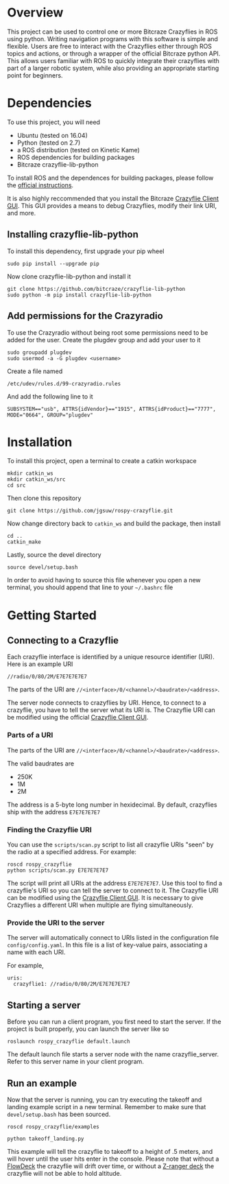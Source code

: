 # Overview
This project can be used to control one or more Bitcraze Crazyflies in ROS using python.
Writing navigation programs with this software is simple and flexible.
Users are free to interact with the Crazyflies either through ROS topics and actions, or through a wrapper of the official Bitcraze python API.
This allows users familiar with ROS to quickly integrate their crazyflies with part of a larger robotic system,
while also providing an appropriate starting point for beginners.

# Dependencies
To use this project, you will need
- Ubuntu (tested on 16.04)  
- Python (tested on 2.7)
- a ROS distribution (tested on Kinetic Kame)
- ROS dependencies for building packages
- Bitcraze crazyflie-lib-python


To install ROS and the dependences for building packages, please follow the [official instructions](http://wiki.ros.org/ROS/Installation).


It is also highly reccommended that you install the Bitcraze [Crazyflie Client GUI](https://github.com/bitcraze/crazyflie-clients-pthon). This GUI provides a means to debug Crazyflies, modify their link URI, and more.

## Installing crazyflie-lib-python
To install this dependency, first upgrade your pip wheel


`sudo pip install --upgrade pip`

Now clone crazyflie-lib-python and install it

```
git clone https://github.com/bitcraze/crazyflie-lib-python
sudo python -m pip install crazyflie-lib-python
```

## Add permissions for the Crazyradio
To use the Crazyradio without being root some permissions need to be added for the user. Create the plugdev group and add your user to it


```
sudo groupadd plugdev
sudo usermod -a -G plugdev <username>
```

Create a file named


`/etc/udev/rules.d/99-crazyradio.rules`


And add the following line to it


`SUBSYSTEM=="usb", ATTRS{idVendor}=="1915", ATTRS{idProduct}=="7777", MODE="0664", GROUP="plugdev"`

# Installation
To install this project, open a terminal to create a catkin workspace


```
mkdir catkin_ws
mkdir catkin_ws/src
cd src
```


Then clone this repository


`git clone https://github.com/jgsuw/rospy-crazyflie.git`


Now change directory back to `catkin_ws` and build the package, then install


```
cd ..
catkin_make
```

Lastly, source the devel directory

`source devel/setup.bash`


In order to avoid having to source this file whenever you open a new terminal, you should append that line to your `~/.bashrc` file

# Getting Started

## Connecting to a Crazyflie
Each crazyflie interface is identified by a unique resource identifier (URI). Here is an example URI

`//radio/0/80/2M/E7E7E7E7E7`

The parts of the URI are `//<interface>/0/<channel>/<baudrate>/<address>`.

The server node connects to crazyflies by URI. Hence, to connect to a crazyflie, you have to tell the server what its URI is.
The Crazyflie URI can be modified using the official [Crazyflie Client GUI](https://github.com/bitcraze/crazyflie-clients-pthon).
### Parts of a URI
The parts of the URI are `//<interface>/0/<channel>/<baudrate>/<address>`.

The valid baudrates are 
- 250K
- 1M
- 2M

The address is a 5-byte long number in hexidecimal. By default, crazyflies ship with the address `E7E7E7E7E7`

### Finding the Crazyflie URI

You can use the `scripts/scan.py` script to list all crazyflie URIs "seen" by the radio at a specified address. For example:


```
roscd rospy_crazyflie
python scripts/scan.py E7E7E7E7E7
```

The script will print all URIs at the address `E7E7E7E7E7`. Use this tool to find a crazyflie's URI so you can tell the server to connect to it.
The Crazyflie URI can be modified using the [Crazyflie Client GUI](https://github.com/bitcraze/crazyflie-clients-pthon). It is necessary to give Crazyflies a different URI when multiple are flying simultaneously.

### Provide the URI to the server

The server will automatically connect to URIs listed in the configuration file `config/config.yaml`. In this file is a list of key-value pairs, associating a name with each URI.


For example,


```
uris:
  crazyflie1: //radio/0/80/2M/E7E7E7E7E7
```

## Starting a server
Before you can run a client program, you first need to start the server. If the project is built properly, you can launch the server like so


`roslaunch rospy_crazyflie default.launch`


The default launch file starts a server node with the name crazyflie_server. Refer to this server name in your client program.
## Run an example
Now that the server is running, you can try executing the takeoff and landing example script in a new terminal. Remember to make sure that `devel/setup.bash` has been sourced.


`roscd rospy_crazyflie/examples`


`python takeoff_landing.py`


This example will tell the crazyflie to takeoff to a height of .5 meters, and will hover until the user hits enter in the console.
Please note that without a [FlowDeck](https://www.bitcraze.io/flow-deck/) the crazyflie will drift over time, or without a [Z-ranger deck](https://www.bitcraze.io/z-ranger-deck/) the crazyflie will not be able to hold altitude.
